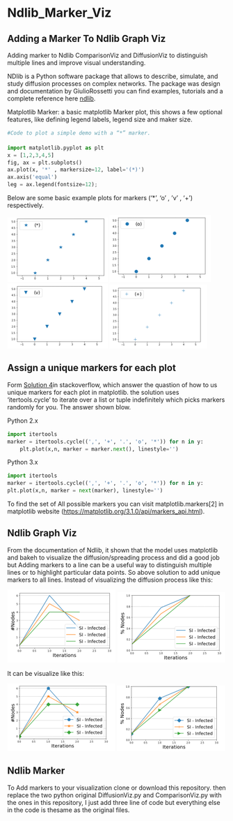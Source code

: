# Ndlib_Marker_Viz
## Adding a Marker To Ndlib Graph Viz

Adding marker to Ndlib ComparisonViz and DiffusionViz to distinguish multiple lines and improve visual understanding.

NDlib is a Python software package that allows to describe, simulate, and study diffusion processes on complex networks. The package was design and documentation by GiulioRossetti you can find examples, tutorials and a complete reference here [ndlib](https://github.com/GiulioRossetti/ndlib).


Matplotlib Marker: a basic matplotlib Marker plot, this shows a few optional features, like defining legend labels, legend size and maker size.
```python
#Code to plot a simple demo with a “*” marker.
 
import matplotlib.pyplot as plt
x = [1,2,3,4,5]
fig, ax = plt.subplots()
ax.plot(x, '*' , markersize=12, label='(*)')
ax.axis('equal')
leg = ax.legend(fontsize=12);
```
Below are some basic example plots for markers (‘*’, ‘o’ , ’v’ , ‘+’) respectively.

![](img/b1.png)
![](img/b2.png)
![](img/b3.png)
![](img/b4.png)

## Assign a unique markers for each plot

Form [Solution 4](hhttps://stackoverflow.com/questions/13091649/unique-plot-marker-for-each-plot-in-matplotlib)in stackoverflow, which answer the quastion of how to us unique markers for each plot in matplotlib. the solution uses ‘itertools.cycle’ to iterate over a list or tuple indefinitely which picks markers randomly for you. The answer shown blow. 

Python 2.x

```python
import itertools
marker = itertools.cycle((',', '+', '.', 'o', '*')) for n in y:
    plt.plot(x,n, marker = marker.next(), linestyle='')
```
Python 3.x

```python
import itertools
marker = itertools.cycle((',', '+', '.', 'o', '*')) for n in y:
plt.plot(x,n, marker = next(marker), linestyle='')
```

To find the set of All possible markers you can visit matplotlib.markers[2] in matplotlib website (https://matplotlib.org/3.1.0/api/markers_api.html).

## Ndlib Graph Viz
From the documentation of Ndlib, it shown that the model uses matplotlib and bakeh to visualize the diffusion/spreading process and did a good job but Adding markers to a line can be a useful way to distinguish multiple lines or to highlight particular data points. So above solution to add unique markers to all lines.
Instead of visualizing the diffusion process like this:

![](img/fs.png)
![](img/fs1.png)

It can be visualize like this:

![](img/sc.png)
![](img/sc1.png)

## Ndlib Marker 
To Add markers to your visualization clone or download this repository. then replace the two python original DiffusionViz.py and ComparisonViz.py with the ones in this repository, I just add three line of code but everything else in the code is thesame as the original files.
